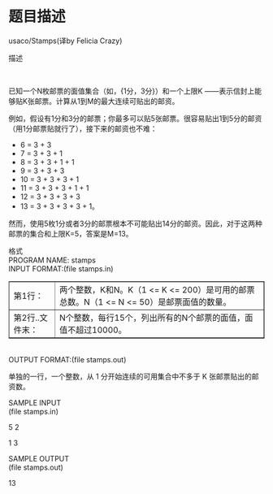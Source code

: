 # 题目描述


<p>
usaco/Stamps(译by Felicia Crazy)
</p>
<p>
描述
</p>
<p>
<br/>
</p>
<div>
<p>
已知一个N枚邮票的面值集合（如，{1分，3分}）和一个上限K ——表示信封上能够贴K张邮票。计算从1到M的最大连续可贴出的邮资。
</p>
<p>
例如，假设有1分和3分的邮票；你最多可以贴5张邮票。很容易贴出1到5分的邮资（用1分邮票贴就行了），接下来的邮资也不难：
</p>
<ul>
<li>
6 = 3 + 3
</li>
<li>
7 = 3 + 3 + 1
</li>
<li>
8 = 3 + 3 + 1 + 1
</li>
<li>
9 = 3 + 3 + 3
</li>
<li>
10 = 3 + 3 + 3 + 1
</li>
<li>
11 = 3 + 3 + 3 + 1 + 1
</li>
<li>
12 = 3 + 3 + 3 + 3
</li>
<li>
13 = 3 + 3 + 3 + 3 + 1。
</li>
</ul>
<p>
然而，使用5枚1分或者3分的邮票根本不可能贴出14分的邮资。因此，对于这两种邮票的集合和上限K=5，答案是M=13。
</p>
</div>
<div>
</div>
<div>
</div>
<div>
格式
</div>
<div>
PROGRAM NAME: stamps
</div>
<div>
INPUT FORMAT:(file stamps.in)
</div>
<div>
</div>
<div>
<table border="1">
<tbody>
<tr>
<td>
第1行：
</td>
<td>
两个整数，K和N。K（1 &lt;= K &lt;= 200）是可用的邮票总数。N（1 &lt;= N &lt;= 50）是邮票面值的数量。
</td>
</tr>
<tr>
<td>
第2行..文件末：
</td>
<td>
N个整数，每行15个，列出所有的N个邮票的面值，面值不超过10000。
</td>
</tr>
</tbody>
</table>
 
</div>
<div>
OUTPUT FORMAT:(file stamps.out)
</div>
<div>
<p>
单独的一行，一个整数，从 1 分开始连续的可用集合中不多于 K 张邮票贴出的邮资数。
</p>
</div>
<div>
SAMPLE INPUT
<div>
(file stamps.in)
</div>
</div>
<p>
5 2
</p>
<p>
1 3 
</p>
<div>
SAMPLE OUTPUT
<div>
(file stamps.out)
</div>
</div>
<div>
<p>
13 
</p>
</div>
<p>
<br/>
</p>
